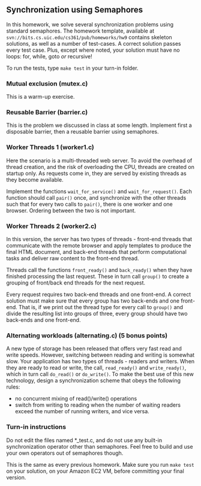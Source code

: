 <div id="patternMainContents"><div class="twikiContentHeader"></div><div class="patternContent"><div class="patternTopic"> <h2><a name="Synchronization_using_Semaphores"></a> Synchronization using Semaphores </h2>
<p>
In this homework, we solve several synchronization problems using standard semaphores. The homework template, available at <code>svn://bits.cs.uic.edu/cs361/pub/homeworks/hw9</code> contains skeleton solutions, as well as a number of test-cases. A correct solution passes every test case. Plus, except where noted, your solution must have no loops: for, while, goto <em>or</em> recursive!
</p><p>
To run the tests, type <code>make test</code> in your turn-in folder.
</p><p>
</p><h3><a name="Mutual_exclusion_mutex_c"></a> Mutual exclusion (mutex.c) </h3>
<p>
This is a warm-up exercise.
</p><p>
</p><h3><a name="Reusable_Barrier_barrier_c"></a> Reusable Barrier (barrier.c) </h3>
<p>
This is the problem we discussed in class at some length. Implement first a disposable barrier, then a reusable barrier using semaphores.
</p><p>
</p><h3><a name="Worker_Threads_1_worker1_c"></a> Worker Threads 1 (worker1.c) </h3>
<p>
Here the scenario is a multi-threaded web server. To avoid the overhead of thread creation, and the risk of overloading the CPU, threads are created on startup only. As requests come in, they are served by existing threads as they become available.
</p><p>
Implement the functions <code>wait_for_service()</code> and <code>wait_for_request()</code>. Each function should call <code>pair()</code> once, and synchronize with the other threads such that for every two calls to <code>pair()</code>, there is one worker and one browser. Ordering between the two is not important.
</p><p>
</p><h3><a name="Worker_Threads_2_worker2_c"></a> Worker Threads 2 (worker2.c) </h3>
<p>
In this version, the server has two types of threads - front-end threads that communicate with the remote browser and apply templates to produce the final HTML document, and back-end threads that perform computational tasks and deliver raw content to the front-end thread.
</p><p>
Threads call the functions <code>front_ready()</code> and <code>back_ready()</code> when they have finished processing the last request. These in turn call <code>group()</code> to create a grouping of front/back end threads for the next request.
</p><p>
Every request requires two back-end threads and one front-end. A correct solution must make sure that every group has two back-ends and one front-end. That is, if we print out the thread type for every call to <code>group()</code> and divide the resulting list into groups of three, every group should have two back-ends and one front-end.
</p><p>
</p><h3><a name="Alternating_workloads_alternatin"></a> Alternating workloads (alternating.c) <strong>(5 bonus points)</strong> </h3>
<p>
A new type of storage has been released that offers very fast read and write speeds. However, switching between reading and writing is somewhat slow. Your application has two types of threads - readers and writers. When they are ready to read or write, the call, <code>read_ready()</code> and <code>write_ready()</code>, which in turn call <code>do_read()</code> or <code>do_write()</code>. To make the best use of this new technology, design a synchronization scheme that obeys the following rules:
</p><p> </p><ul>
<li> no concurrent mixing of read()/write() operations 
</li> <li> switch from writing to reading when the number of waiting readers exceed the number of running writers, and vice versa. 
</li></ul> 
<p>
</p><h3><a name="Turn_in_instructions"></a> Turn-in instructions </h3>
<p>
Do not edit the files named *_test.c, and do not use any built-in synchronization operator other than semaphores. Feel free to build and use your own operators out of semaphores though.
</p><p>
This is the same as every previous homework. Make sure you run <code>make test</code> on your solution, on your Amazon EC2 VM, before committing your final version. </p></div><!-- /patternTopic-->
<div class="twikiContentFooter"></div></div><!-- /patternContent-->
<a name="topic-actions"></a><div class="patternTopicActions"><div class="patternTopicAction"><span class="patternActionButtons"></span></div><!--/patternTopicAction--></div><!--/patternTopicActions-->
</div>